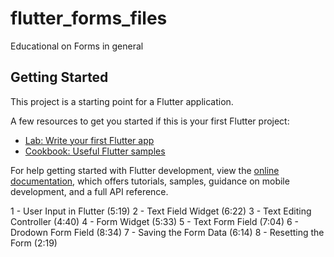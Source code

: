 # flutter_forms_files

Educational on Forms in general

## Getting Started

This project is a starting point for a Flutter application.

A few resources to get you started if this is your first Flutter project:

- [Lab: Write your first Flutter app](https://docs.flutter.dev/get-started/codelab)
- [Cookbook: Useful Flutter samples](https://docs.flutter.dev/cookbook)

For help getting started with Flutter development, view the
[online documentation](https://docs.flutter.dev/), which offers tutorials,
samples, guidance on mobile development, and a full API reference.


 
 1 - User Input in Flutter (5:19)
 2 - Text Field Widget (6:22)
 3 - Text Editing Controller (4:40)
 4 - Form Widget (5:33)
 5 - Text Form Field (7:04)
 6 - Drodown Form Field (8:34)
 7 - Saving the Form Data (6:14)
 8 - Resetting the Form (2:19)